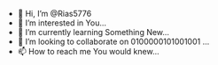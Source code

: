 - 👋 Hi, I’m @Rias5776
- 👀 I’m interested in You...
- 🌱 I’m currently learning Something New...
- 💞️ I’m looking to collaborate on 0100000101001001 ...
- 📫 How to reach me You would knew...

<!---
Rias5776/Rias5776 is a ✨ special ✨ repository because its `README.md` (this file) appears on your GitHub profile.
You can click the Preview link to take a look at your changes.
--->
